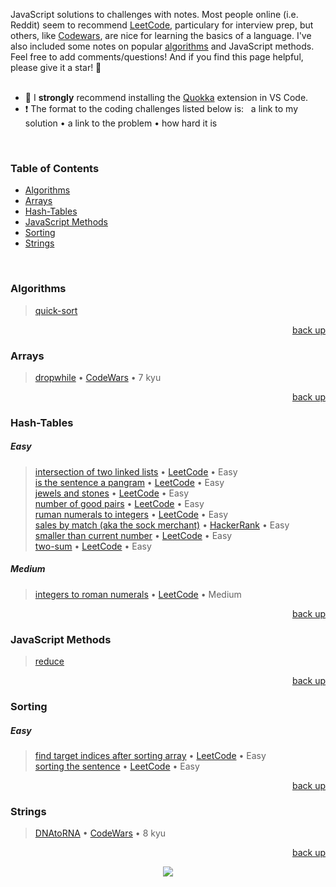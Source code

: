 <div hidden id="top"></div>

JavaScript solutions to challenges with notes. Most people online (i.e. Reddit) seem to recommend [LeetCode](https://leetcode.com/), particulary for interview prep, but others, like [Codewars](https://www.codewars.com/), are nice for learning the basics of a language. I've also included some notes on popular [algorithms](https://github.com/TheAlgorithms/JavaScript) and JavaScript methods. Feel free to add comments/questions! And if you find this page helpful, please give it a star! 🌟
<br>
<br>

* 💜 I <strong>strongly</strong> recommend installing the [Quokka](https://quokkajs.com/docs/index.html) extension in VS Code.
* ❗ The format to the coding challenges listed below is: &nbsp; a link to my solution • a link to the problem • how hard it is
<br>

### Table of Contents
- [Algorithms](#algorithms)
- [Arrays](#arrays)
- [Hash-Tables](#hash-tables)
- [JavaScript Methods](#javascript-methods)
- [Sorting](#sorting)
- [Strings](#strings)
<br>

### Algorithms
>[quick-sort](https://github.com/adrianHards/challenges-js/blob/main/algorithms/quick-sort.js)
<p align="right"><a href="#top">back up</a></p>

### Arrays

>[dropwhile](https://github.com/adrianHards/challenges-js/blob/main/arrays/dropwhile.js) • [CodeWars](https://www.codewars.com/kata/54f9c37106098647f400080a) • 7 kyu

<p align="right"><a href="#top">back up</a></p>

### Hash-Tables
##### Easy
>[intersection of two linked lists](https://github.com/adrianHards/challenges-js/blob/main/hash-tables/intersection-two-linked-lists.js) • [LeetCode](https://leetcode.com/problems/intersection-of-two-linked-lists/) • Easy <br>
>[is the sentence a pangram](https://github.com/adrianHards/challenges-js/blob/main/hash-tables/is-sentence-pangram.js) • [LeetCode](https://leetcode.com/problems/check-if-the-sentence-is-pangram/) • Easy <br>
>[jewels and stones](https://github.com/adrianHards/challenges-js/blob/main/hash-tables/jewels-and-stones.js) • [LeetCode](https://leetcode.com/problems/jewels-and-stones) • Easy <br>
>[number of good pairs](https://github.com/adrianHards/challenges-js/blob/main/hash-tables/number-of-good-pairs.js) • [LeetCode](https://leetcode.com/problems/number-of-good-pairs/) • Easy <br>
>[ruman numerals to integers](https://github.com/adrianHards/challenges-js/blob/main/hash-tables/roman-to-integer.js) • [LeetCode](https://leetcode.com/problems/roman-to-integer) • Easy <br>
>[sales by match (aka the sock merchant)](https://github.com/adrianHards/challenges-js/blob/main/hash-tables/sales-to-match.js) • [HackerRank](https://www.hackerrank.com/challenges/sock-merchant/problem) • Easy <br>
>[smaller than current number](https://github.com/adrianHards/challenges-js/blob/main/hash-tables/smaller-than-current-number.js) • [LeetCode](https://leetcode.com/problems/how-many-numbers-are-smaller-than-the-current-number) • Easy <br>
>[two-sum](https://github.com/adrianHards/leetcode-js/blob/main/hash-tables/two-sum.js) • [LeetCode](https://leetcode.com/problems/two-sum) • Easy <br>
##### Medium
>[integers to roman numerals](https://github.com/adrianHards/leetcode-js/blob/main/hash-tables/integer-to-roman.js) • [LeetCode](https://leetcode.com/problems/integer-to-roman) • Medium

<p align="right"><a href="#top">back up</a></p>

### JavaScript Methods
>[reduce](https://github.com/adrianHards/challenges-js/blob/main/javascript-methods/reduce.js)
<p align="right"><a href="#top">back up</a></p>


### Sorting
##### Easy
>[find target indices after sorting array](https://github.com/adrianHards/leetcode-js/blob/main/sorting/find-target-indices-after-sorting-array.js) • [LeetCode](https://leetcode.com/problems/find-target-indices-after-sorting-array/) • Easy <br>
>[sorting the sentence](https://github.com/adrianHards/leetcode-js/blob/main/sorting/sorting-the-sentence.js) • [LeetCode](https://leetcode.com/problems/sorting-the-sentence/) • Easy

<p align="right"><a href="#top">back up</a></p>

### Strings

>[DNAtoRNA](https://github.com/adrianHards/challenges-js/blob/main/strings/DNAtoRNA.js) • [CodeWars](https://www.codewars.com/kata/5556282156230d0e5e000089) • 8 kyu

<p align="right"><a href="#top">back up</a></p>

<p align="center">
  <img src="https://visitor-badge.laobi.icu/badge?page_id=adrianHards/challenges-js" id="counter">
</p>
